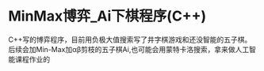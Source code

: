 # MinMax博弈_Ai下棋程序(C++)

C++写的博弈程序，目前用负极大值搜索写了井字棋游戏和还没智能的五子棋。后续会加Min-Max加αβ剪枝的五子棋Ai,也可能会用蒙特卡洛搜索，拿来做人工智能课程作业的